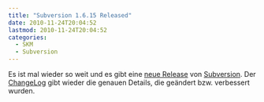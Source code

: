 ```yaml
---
title: "Subversion 1.6.15 Released"
date: 2010-11-24T20:04:52
lastmod: 2010-11-24T20:04:52
categories:
  - SKM
  - Subversion
---
```

Es ist mal wieder so weit und es gibt eine <a href="http://mail-archives.apache.org/mod_mbox/subversion-announce/201011.mbox/%3cAANLkTi=5+NOi-Cp=fKCx6mAW-TofFVW=ikEQkXgQB8Bt@mail.gmail.com%3e">neue Release</a> von <a href="http://subversion.apache.org">Subversion</a>. Der <a href="http://svn.apache.org/repos/asf/subversion/tags/1.6.15/CHANGES">ChangeLog</a> gibt wieder die genauen Details, die geändert bzw. verbessert wurden.
